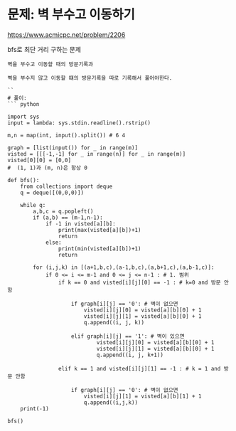 # 문제: 벽 부수고 이동하기
https://www.acmicpc.net/problem/2206

bfs로 최단 거리 구하는 문제 
```
벽을 부수고 이동할 때의 방문기록과

벽을 부수지 않고 이동할 떄의 방문기록을 따로 기록해서 풀어야한다.

``
# 풀이:
``` python

import sys
input = lambda: sys.stdin.readline().rstrip()

m,n = map(int, input().split()) # 6 4

graph = [list(input()) for _ in range(m)]
visted = [[[-1,-1] for _ in range(n)] for _ in range(m)]
visted[0][0] = [0,0]
#  (1, 1)과 (m, n)은 항상 0

def bfs():
    from collections import deque
    q = deque([(0,0,0)])

    while q:
        a,b,c = q.popleft()
        if (a,b) == (m-1,n-1):
            if -1 in visted[a][b]:
                print(max(visted[a][b])+1)
                return
            else:
                print(min(visted[a][b])+1)
                return

        for (i,j,k) in [(a+1,b,c),(a-1,b,c),(a,b+1,c),(a,b-1,c)]:
            if 0 <= i <= m-1 and 0 <= j <= n-1 : # 1. 범위
                if k == 0 and visted[i][j][0] == -1 : # k=0 and 방문 안함

                    if graph[i][j] == '0': # 벽이 없으면
                        visted[i][j][0] = visted[a][b][0] + 1
                        visted[i][j][1] = visted[a][b][0] + 1
                        q.append((i, j, k))

                    elif graph[i][j] == '1': # 벽이 있으면
                            visted[i][j][0] = visted[a][b][0] + 1
                            visted[i][j][1] = visted[a][b][0] + 1
                            q.append((i, j, k+1))

                elif k == 1 and visted[i][j][1] == -1 : # k = 1 and 방문 안함

                    if graph[i][j] == '0': # 벽이 없으면
                        visted[i][j][1] = visted[a][b][1] + 1
                        q.append((i,j,k))
    print(-1)

bfs()

```
